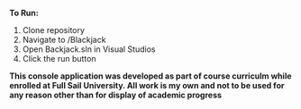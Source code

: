 **To Run:**

1. Clone repository
2. Navigate to /Blackjack
3. Open Backjack.sln in Visual Studios
4. Click the run button


**This console application was developed as part of course curriculm while enrolled at Full Sail University. All work is my own and not to be used for any reason other than for display of academic progress**